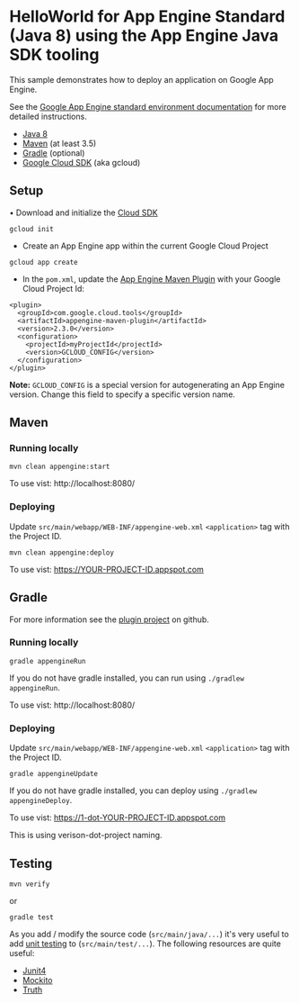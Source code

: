 HelloWorld for App Engine Standard (Java 8) using the App Engine Java SDK tooling
============================

This sample demonstrates how to deploy an application on Google App Engine.

See the [Google App Engine standard environment documentation][ae-docs] for more
detailed instructions.

[ae-docs]: https://cloud.google.com/appengine/docs/java/


* [Java 8](http://www.oracle.com/technetwork/java/javase/downloads/index.html)
* [Maven](https://maven.apache.org/download.cgi) (at least 3.5)
* [Gradle](https://gradle.org/gradle-download/) (optional)
* [Google Cloud SDK](https://cloud.google.com/sdk/) (aka gcloud)

## Setup

• Download and initialize the [Cloud SDK](https://cloud.google.com/sdk/)
```
gcloud init
```
* Create an App Engine app within the current Google Cloud Project

```
gcloud app create
```

* In the `pom.xml`, update the [App Engine Maven Plugin](https://cloud.google.com/appengine/docs/standard/java/tools/maven-reference)
with your Google Cloud Project Id:

```
<plugin>
  <groupId>com.google.cloud.tools</groupId>
  <artifactId>appengine-maven-plugin</artifactId>
  <version>2.3.0</version>
  <configuration>
    <projectId>myProjectId</projectId>
    <version>GCLOUD_CONFIG</version>
  </configuration>
</plugin>
```
**Note:** `GCLOUD_CONFIG` is a special version for autogenerating an App Engine 
version. Change this field to specify a specific version name.

## Maven
### Running locally

    mvn clean appengine:start

To use vist: http://localhost:8080/

### Deploying

Update `src/main/webapp/WEB-INF/appengine-web.xml` `<application>` tag with the Project ID.

    mvn clean appengine:deploy

To use vist:  https://YOUR-PROJECT-ID.appspot.com

## Gradle

For more information see the [plugin project](https://github.com/GoogleCloudPlatform/gradle-appengine-plugin#gradle-app-engine-plugin-) on github.

### Running locally

    gradle appengineRun

If you do not have gradle installed, you can run using `./gradlew appengineRun`.

To use vist: http://localhost:8080/

### Deploying

Update `src/main/webapp/WEB-INF/appengine-web.xml` `<application>` tag with the Project ID.

    gradle appengineUpdate

If you do not have gradle installed, you can deploy using `./gradlew appengineDeploy`.

To use vist:  https://1-dot-YOUR-PROJECT-ID.appspot.com

This is using verison-dot-project naming.

## Testing

    mvn verify

 or

    gradle test

As you add / modify the source code (`src/main/java/...`) it's very useful to add [unit testing](https://cloud.google.com/appengine/docs/java/tools/localunittesting)
to (`src/main/test/...`).  The following resources are quite useful:

* [Junit4](http://junit.org/junit4/)
* [Mockito](http://mockito.org/)
* [Truth](http://google.github.io/truth/)
